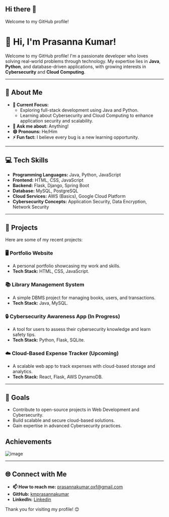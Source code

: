 ## Hi there 👋
Welcome to my GitHub profile!
# 👋 Hi, I'm Prasanna Kumar!

Welcome to my GitHub profile! I'm a passionate developer who loves solving real-world problems through technology. My expertise lies in **Java**, **Python**, and database-driven applications, with growing interests in **Cybersecurity** and **Cloud Computing**.

---

## 🌟 About Me

- **🔭 Current Focus:**  
  - Exploring full-stack development using Java and Python.  
  - Learning about Cybersecurity and Cloud Computing to enhance application security and scalability.  
- **💬 Ask me about:** Anything!  
- **😄 Pronouns:** He/Him  
- **⚡ Fun fact:** I believe every bug is a new learning opportunity.  

---

## 💻 Tech Skills  
- **Programming Languages:** Java, Python, JavaScript  
- **Frontend:** HTML, CSS, JavaScript  
- **Backend:** Flask, Django, Spring Boot  
- **Database:** MySQL, PostgreSQL  
- **Cloud Services:** AWS (Basics), Google Cloud Platform  
- **Cybersecurity Concepts:** Application Security, Data Encryption, Network Security  

---

## 📂 Projects

Here are some of my recent projects:

### 🖥️ **Portfolio Website**
- A personal portfolio showcasing my work and skills.
- **Tech Stack:** HTML, CSS, JavaScript.

### 📚 **Library Management System**
- A simple DBMS project for managing books, users, and transactions.
- **Tech Stack:** Java, MySQL.

### 🔒 **Cybersecurity Awareness App** (In Progress)
- A tool for users to assess their cybersecurity knowledge and learn safety tips.
- **Tech Stack:** Python, Flask, SQLite.

### ☁️ **Cloud-Based Expense Tracker** (Upcoming)
- A scalable web app to track expenses with cloud-based storage and analytics.
- **Tech Stack:** React, Flask, AWS DynamoDB.

---

## 🚀 Goals
- Contribute to open-source projects in Web Development and Cybersecurity.  
- Build scalable and secure cloud-based solutions.  
- Gain expertise in advanced Cybersecurity practices.

## Achievements

![image](https://github.com/user-attachments/assets/8dd12fab-ff0b-433f-a66b-0145b822fade)



---

## 🌐 Connect with Me
- **📫 How to reach me:** prasannakumar.oxf@gmail.com  
- **GitHub:** [kmprasannakumar](https://github.com/kmprasannakumar)  
- **LinkedIn:** [Linkedin](https://linkedin.com/in/prasannakumar-km)


Thank you for visiting my profile! 😊
